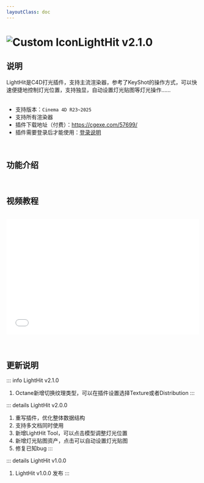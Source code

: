 ```yaml
---
layoutClass: doc
---
```


<script setup>
import MNavLinks from '../components/MNavLinks.vue'

import { NAV_DATA } from '../LightHit-data'
</script>

# <span class="h1-icon"><img src="/img/LightHit.webp" alt="Custom Icon"></span>LightHit v2.1.0

## 说明
LightHit是C4D打光插件，支持主流渲染器，参考了KeyShot的操作方式，可以快速便捷地控制灯光位置，支持独显，自动设置灯光贴图等灯光操作……
<br />
<br />
- 支持版本：`Cinema 4D R23~2025`
- 支持所有渲染器
- 插件下载地址（付费）：https://cgexe.com/57699/
- 插件需要登录后才能使用：[登录说明](01-lighthit-license)


<br />

## 功能介绍
<MNavLinks v-for="{title, items} in NAV_DATA" :title="title" :items="items"/>


<br />

## 视频教程
<br />

<div style="position: relative; padding: 30% 45%;">
<iframe style="position: absolute; width: 100%; height: 100%; left: 0; top: 0;" src="//player.bilibili.com/player.html?isOutside=true&aid=113074358976807&bvid=BV1HyHxesEqj&cid=25725045672&p=1&autoplay=0;"  scrolling="no" border="0" frameborder="no" framespacing="0" allowfullscreen="true"></iframe>
</div>


<br />

<br />

## 更新说明

::: info LightHit v2.1.0<Badge type="danger" text="更新1" />
1. Octane新增切换纹理类型，可以在插件设置选择Texture或者Distribution
:::

::: details LightHit v2.0.0<Badge type="info" text="更新5" />
1. 重写插件，优化整体数据结构
2. 支持多文档同时使用
3. 新增LightHit Tool，可以点击模型调整灯光位置
4. 新增灯光贴图资产，点击可以自动设置灯光贴图
5. 修复已知bug
:::


::: details LightHit v1.0.0<Badge type="info" text="发布" />
1. LightHit v1.0.0 发布
:::

<br />
<br />

